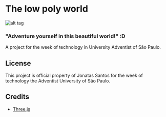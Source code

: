 # The low poly world
![alt tag](http://www.imgbase.info/images/safe-wallpapers/digital_art/3d_landscape/50976_3d_landscape_low_polygon_low_polygon_landscape.jpg)
### "Adventure yourself in this beautiful world!" :D
A project for the week of technology in University Adventist of São Paulo. 


## License
This project is official property of Jonatas Santos for the week of technology the Adventist University of São Paulo. 

## Credits

- [Three.js](http://threejs.org/)




